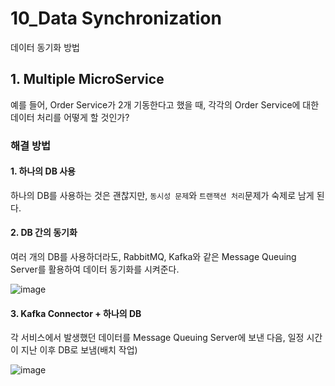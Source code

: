 # 10_Data Synchronization

데이터 동기화 방법

## 1. Multiple MicroService

예를 들어, Order Service가 2개 기동한다고 했을 때, 각각의 Order Service에 대한 데이터 처리를 어떻게 할 것인가?

### 해결 방법

#### 1. 하나의 DB 사용

하나의 DB를 사용하는 것은 괜찮지만, `동시성 문제`와 `트랜잭션 처리`문제가 숙제로 남게 된다.

#### 2. DB 간의 동기화

여러 개의 DB를 사용하더라도, RabbitMQ, Kafka와 같은 Message Queuing Server를 활용하여 데이터 동기화를 시켜준다.

![image](https://user-images.githubusercontent.com/93081720/220374736-bfab26cd-e158-4c1f-b3fc-86fcd86be417.png)

#### 3. Kafka Connector + 하나의 DB

각 서비스에서 발생했던 데이터를 Message Queuing Server에 보낸 다음, 일정 시간이 지난 이후 DB로 보냄(배치 작업)

![image](https://user-images.githubusercontent.com/93081720/220375496-ac8172df-d488-430b-8f14-0d4bf580814a.png)